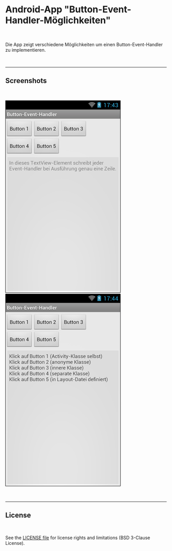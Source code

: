 # Android-App "Button-Event-Handler-Möglichkeiten" #

<br>

Die App zeigt verschiedene Möglichkeiten um einen Button-Event-Handler zu implementieren.

<br>

----

## Screenshots ##

<br>

![Screenshot 1](screenshot_1.png) &nbsp; ![Screenshot 2](screenshot_2.png)

<br>

----

## License ##

<br>

See the [LICENSE file](LICENSE.md) for license rights and limitations (BSD 3-Clause License).

<br>